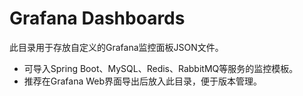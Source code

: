 # Grafana Dashboards

此目录用于存放自定义的Grafana监控面板JSON文件。

- 可导入Spring Boot、MySQL、Redis、RabbitMQ等服务的监控模板。
- 推荐在Grafana Web界面导出后放入此目录，便于版本管理。 